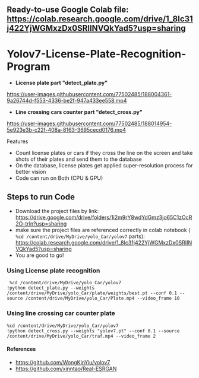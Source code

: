 ## Ready-to-use Google Colab file: https://colab.research.google.com/drive/1_8Ic31j422YjWGMxzDx0SRIINVQkYad5?usp=sharing
# Yolov7-License-Plate-Recognition-Program
* **License plate part "detect_plate.py"**

https://user-images.githubusercontent.com/77502485/188004361-9a26744d-f553-4336-be2f-947a433ee558.mp4

* **Line crossing cars counter part "detect_cross.py"**

https://user-images.githubusercontent.com/77502485/188014954-5e923e3b-c22f-408a-8163-3695cecd0176.mp4


Features
* Count license plates or cars if they cross the line on the screen and take shots of their plates and send them to the database 
* On the database, license plates get applied super-resolution process for better vision
* Code can run on Both (CPU & GPU)

## Steps to run Code
* Download the project files by link: https://drive.google.com/drive/folders/1i2m9rY8wdYdGmz3jo65C1zOcR2O-trln?usp=sharing
* make sure the project files are referenced correctly in colab notebook ( ```%cd /content/drive/MyDrive/yolo_Car/yolov7``` parts): https://colab.research.google.com/drive/1_8Ic31j422YjWGMxzDx0SRIINVQkYad5?usp=sharing
* You are good to go!

### Using License plate recognition
```
 %cd /content/drive/MyDrive/yolo_Car/yolov7
!python detect_plate.py --weights /content/drive/MyDrive/yolo_Car/plate/weights/best.pt --conf 0.1 --source /content/drive/MyDrive/yolo_Car/Plate.mp4 --video_frame 10
``` 

### Using line crossing car counter plate 
 ```  
%cd /content/drive/MyDrive/yolo_Car/yolov7
!python detect_cross.py --weights "yolov7.pt" --conf 0.1 --source /content/drive/MyDrive/yolo_Car/traf.mp4 --video_frame 2
  ``` 
#### References
* https://github.com/WongKinYiu/yolov7
* https://github.com/xinntao/Real-ESRGAN
